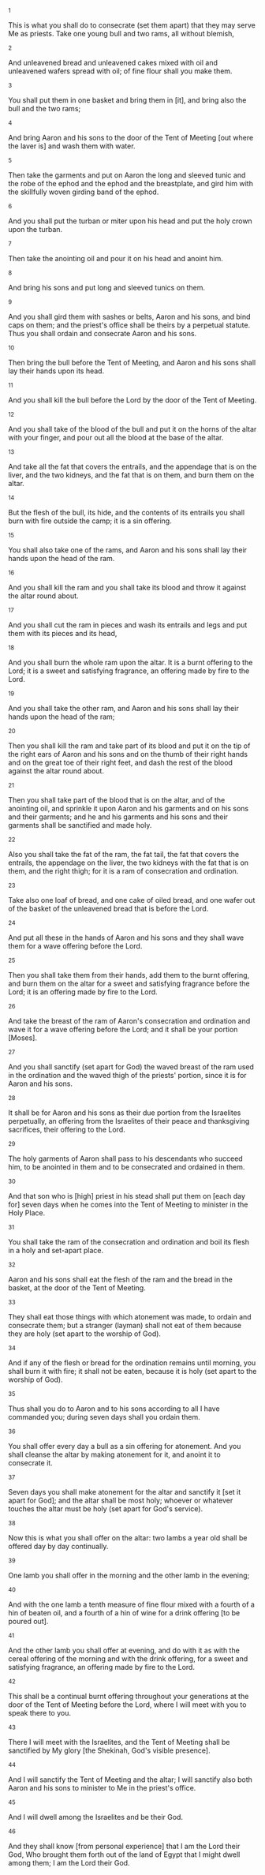 <sup>1</sup> 

This is what you shall do to consecrate (set them apart) that they may serve Me as priests. Take one young bull and two rams, all without blemish, 

<sup>2</sup> 

And unleavened bread and unleavened cakes mixed with oil and unleavened wafers spread with oil; of fine flour shall you make them. 

<sup>3</sup> 

You shall put them in one basket and bring them in [it], and bring also the bull and the two rams; 

<sup>4</sup> 

And bring Aaron and his sons to the door of the Tent of Meeting [out where the laver is] and wash them with water. 

<sup>5</sup> 

Then take the garments and put on Aaron the long and sleeved tunic and the robe of the ephod and the ephod and the breastplate, and gird him with the skillfully woven girding band of the ephod. 

<sup>6</sup> 

And you shall put the turban or miter upon his head and put the holy crown upon the turban. 

<sup>7</sup> 

Then take the anointing oil and pour it on his head and anoint him. 

<sup>8</sup> 

And bring his sons and put long and sleeved tunics on them. 

<sup>9</sup> 

And you shall gird them with sashes or belts, Aaron and his sons, and bind caps on them; and the priest's office shall be theirs by a perpetual statute. Thus you shall ordain and consecrate Aaron and his sons. 

<sup>10</sup> 

Then bring the bull before the Tent of Meeting, and Aaron and his sons shall lay their hands upon its head. 

<sup>11</sup> 

And you shall kill the bull before the Lord by the door of the Tent of Meeting. 

<sup>12</sup> 

And you shall take of the blood of the bull and put it on the horns of the altar with your finger, and pour out all the blood at the base of the altar. 

<sup>13</sup> 

And take all the fat that covers the entrails, and the appendage that is on the liver, and the two kidneys, and the fat that is on them, and burn them on the altar. 

<sup>14</sup> 

But the flesh of the bull, its hide, and the contents of its entrails you shall burn with fire outside the camp; it is a sin offering. 

<sup>15</sup> 

You shall also take one of the rams, and Aaron and his sons shall lay their hands upon the head of the ram. 

<sup>16</sup> 

And you shall kill the ram and you shall take its blood and throw it against the altar round about. 

<sup>17</sup> 

And you shall cut the ram in pieces and wash its entrails and legs and put them with its pieces and its head, 

<sup>18</sup> 

And you shall burn the whole ram upon the altar. It is a burnt offering to the Lord; it is a sweet and satisfying fragrance, an offering made by fire to the Lord. 

<sup>19</sup> 

And you shall take the other ram, and Aaron and his sons shall lay their hands upon the head of the ram; 

<sup>20</sup> 

Then you shall kill the ram and take part of its blood and put it on the tip of the right ears of Aaron and his sons and on the thumb of their right hands and on the great toe of their right feet, and dash the rest of the blood against the altar round about. 

<sup>21</sup> 

Then you shall take part of the blood that is on the altar, and of the anointing oil, and sprinkle it upon Aaron and his garments and on his sons and their garments; and he and his garments and his sons and their garments shall be sanctified and made holy. 

<sup>22</sup> 

Also you shall take the fat of the ram, the fat tail, the fat that covers the entrails, the appendage on the liver, the two kidneys with the fat that is on them, and the right thigh; for it is a ram of consecration and ordination. 

<sup>23</sup> 

Take also one loaf of bread, and one cake of oiled bread, and one wafer out of the basket of the unleavened bread that is before the Lord. 

<sup>24</sup> 

And put all these in the hands of Aaron and his sons and they shall wave them for a wave offering before the Lord. 

<sup>25</sup> 

Then you shall take them from their hands, add them to the burnt offering, and burn them on the altar for a sweet and satisfying fragrance before the Lord; it is an offering made by fire to the Lord. 

<sup>26</sup> 

And take the breast of the ram of Aaron's consecration and ordination and wave it for a wave offering before the Lord; and it shall be your portion [Moses]. 

<sup>27</sup> 

And you shall sanctify (set apart for God) the waved breast of the ram used in the ordination and the waved thigh of the priests' portion, since it is for Aaron and his sons. 

<sup>28</sup> 

It shall be for Aaron and his sons as their due portion from the Israelites perpetually, an offering from the Israelites of their peace and thanksgiving sacrifices, their offering to the Lord. 

<sup>29</sup> 

The holy garments of Aaron shall pass to his descendants who succeed him, to be anointed in them and to be consecrated and ordained in them. 

<sup>30</sup> 

And that son who is [high] priest in his stead shall put them on [each day for] seven days when he comes into the Tent of Meeting to minister in the Holy Place. 

<sup>31</sup> 

You shall take the ram of the consecration and ordination and boil its flesh in a holy and set-apart place. 

<sup>32</sup> 

Aaron and his sons shall eat the flesh of the ram and the bread in the basket, at the door of the Tent of Meeting. 

<sup>33</sup> 

They shall eat those things with which atonement was made, to ordain and consecrate them; but a stranger (layman) shall not eat of them because they are holy (set apart to the worship of God). 

<sup>34</sup> 

And if any of the flesh or bread for the ordination remains until morning, you shall burn it with fire; it shall not be eaten, because it is holy (set apart to the worship of God). 

<sup>35</sup> 

Thus shall you do to Aaron and to his sons according to all I have commanded you; during seven days shall you ordain them. 

<sup>36</sup> 

You shall offer every day a bull as a sin offering for atonement. And you shall cleanse the altar by making atonement for it, and anoint it to consecrate it. 

<sup>37</sup> 

Seven days you shall make atonement for the altar and sanctify it [set it apart for God]; and the altar shall be most holy; whoever or whatever touches the altar must be holy (set apart for God's service). 

<sup>38</sup> 

Now this is what you shall offer on the altar: two lambs a year old shall be offered day by day continually. 

<sup>39</sup> 

One lamb you shall offer in the morning and the other lamb in the evening; 

<sup>40</sup> 

And with the one lamb a tenth measure of fine flour mixed with a fourth of a hin of beaten oil, and a fourth of a hin of wine for a drink offering [to be poured out]. 

<sup>41</sup> 

And the other lamb you shall offer at evening, and do with it as with the cereal offering of the morning and with the drink offering, for a sweet and satisfying fragrance, an offering made by fire to the Lord. 

<sup>42</sup> 

This shall be a continual burnt offering throughout your generations at the door of the Tent of Meeting before the Lord, where I will meet with you to speak there to you. 

<sup>43</sup> 

There I will meet with the Israelites, and the Tent of Meeting shall be sanctified by My glory [the Shekinah, God's visible presence]. 

<sup>44</sup> 

And I will sanctify the Tent of Meeting and the altar; I will sanctify also both Aaron and his sons to minister to Me in the priest's office. 

<sup>45</sup> 

And I will dwell among the Israelites and be their God. 

<sup>46</sup> 

And they shall know [from personal experience] that I am the Lord their God, Who brought them forth out of the land of Egypt that I might dwell among them; I am the Lord their God.